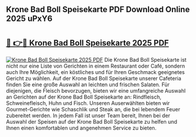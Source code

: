## Krone Bad Boll Speisekarte PDF Download Online 2025 uPxY6

# <h2><a href="http://gce9ac.nevu.top/?p=Krone+Bad+Boll+Speisekarte">🔗 👉🔴 Krone Bad Boll Speisekarte 2025 PDF</a></h2>

[![Krone Bad Boll Speisekarte 2025 PDF](https://i.imgur.com/dBaPXMq.png)](http://gce9ac.nevu.top/?p=Krone+Bad+Boll+Speisekarte)
Die Krone Bad Boll Speisekarte ist nicht nur eine Liste von Gerichten in einem Restaurant oder Café, sondern auch Ihre Möglichkeit, ein köstliches und für Ihren Geschmack geeignetes Gericht zu wählen. Auf der Krone Bad Boll Speisekarte unserer Cafeteria finden Sie eine große Auswahl an leichten und frischen Salaten. Für diejenigen, die Fleisch bevorzugen, bieten wir eine umfangreiche Auswahl an Gerichten auf der Krone Bad Boll Speisekarte an: Rindfleisch, Schweinefleisch, Huhn und Fisch. Unseren Auserwählten bieten wir Gourmet-Gerichte wie Schaschlik und Steak an, die bei lebendem Feuer zubereitet werden. In jedem Fall ist unser Team bereit, Ihnen bei der Auswahl der Speisen auf der Krone Bad Boll Speisekarte zu helfen und Ihnen einen komfortablen und angenehmen Service zu bieten.
